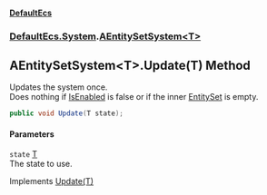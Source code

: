 #### [DefaultEcs](DefaultEcs.md 'DefaultEcs')
### [DefaultEcs.System](DefaultEcs.md#DefaultEcs_System 'DefaultEcs.System').[AEntitySetSystem&lt;T&gt;](AEntitySetSystem_T_.md 'DefaultEcs.System.AEntitySetSystem&lt;T&gt;')
## AEntitySetSystem&lt;T&gt;.Update(T) Method
Updates the system once.  
Does nothing if [IsEnabled](AEntitySetSystem_T__IsEnabled.md 'DefaultEcs.System.AEntitySetSystem&lt;T&gt;.IsEnabled') is false or if the inner [EntitySet](EntitySet.md 'DefaultEcs.EntitySet') is empty.  
```csharp
public void Update(T state);
```
#### Parameters
<a name='DefaultEcs_System_AEntitySetSystem_T__Update(T)_state'></a>
`state` [T](AEntitySetSystem_T_.md#DefaultEcs_System_AEntitySetSystem_T__T 'DefaultEcs.System.AEntitySetSystem&lt;T&gt;.T')  
The state to use.
  

Implements [Update(T)](ISystem_T__Update(T).md 'DefaultEcs.System.ISystem&lt;T&gt;.Update(T)')  
